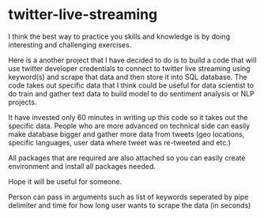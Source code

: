 # twitter-live-streaming

I think the best way to practice you skills and knowledge is by doing interesting and challenging exercises.

Here is a another project that I have decided to do is to build a code that will use twitter developer credentials to connect to twitter live streaming using keyword(s) and scrape that data and then store it into SQL database. The code takes out specific data that I think could be useful for data scientist to do train and gather text data to build model to do sentiment analysis or NLP projects.

It have invested only 60 minutes in writing up this code so it takes out the specific data. People who are more advanced on technical side can easily make database bigger and gather more data from tweets (geo locations, specific languages, user data where tweet was re-tweeted and etc.)

All packages that are required are also attached so you can easily create environment and install all packages needed.

Hope it will be useful for someone.

Person can pass in arguments such as list of keywords seperated by pipe delimiter and time for how long user wants to scrape the data (in seconds)

